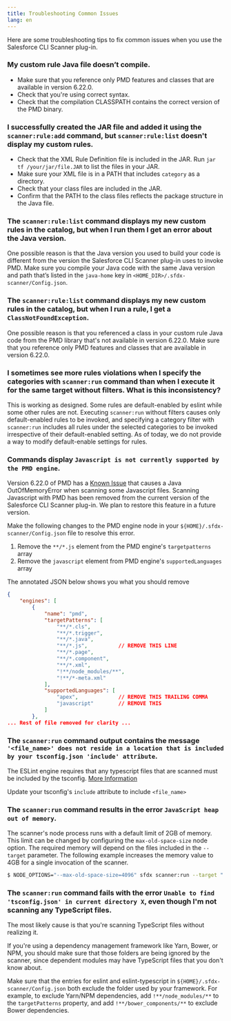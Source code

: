 ```yaml
---
title: Troubleshooting Common Issues
lang: en
---
```


Here are some troubleshooting tips to fix common issues when you use the Salesforce CLI Scanner plug-in.


### My custom rule Java file doesn’t compile.
* Make sure that you reference only PMD features and classes that are available in version 6.22.0.
* Check that you're using correct syntax. 
* Check that the compilation CLASSPATH contains the correct version of the PMD binary.


### I successfully created the JAR file and added it using the `scanner:rule:add` command, but `scanner:rule:list` doesn't display my custom rules.

* Check that the XML Rule Definition file is included in the JAR. Run `jar tf /your/jar/file.JAR` to list the files in your JAR. 
* Make sure your XML file is in a PATH that includes `category` as a directory. 
* Check that your class files are included in the JAR. 
* Confirm that the PATH to the class files reflects the package structure in the Java file.


### The `scanner:rule:list` command displays my new custom rules in the catalog, but when I run them I get an error about the Java version.

One possible reason is that the Java version you used to build your code is different from the version the Salesforce CLI Scanner plug-in uses to invoke PMD. Make sure you compile your Java code with the same Java version and path that’s listed in the `java-home` key in `<HOME_DIR>/.sfdx-scanner/Config.json`.


### The `scanner:rule:list` command displays my new custom rules in the catalog, but when I run a rule, I get a `ClassNotFoundException`.

One possible reason is that you referenced a class in your custom rule Java code from the PMD library that's not available in version 6.22.0. Make sure that you reference only PMD features and classes that are available in version 6.22.0.


### I sometimes see more rules violations when I specify the categories with `scanner:run` command than when I execute it for the same target without filters. What is this inconsistency?

This is working as designed. Some rules are default-enabled by eslint while some other rules are not. Executing `scanner:run` without filters causes only default-enabled rules to be invoked, and specifying a category filter with `scanner:run` includes all rules under the selected categories to be invoked irrespective of their default-enabled setting. As of today, we do not provide a way to modify default-enable settings for rules.


### Commands display `Javascript is not currently supported by the PMD engine`.

Version 6.22.0 of PMD has a [Known Issue](https://github.com/pmd/pmd/issues/2081) that causes a Java OutOfMemoryError when scanning some Javascript files. Scanning Javascript with PMD has been removed from the current version of the Salesforce CLI Scanner plug-in. We plan to restore this feature in a future version.

Make the following changes to the PMD engine node in your `${HOME}/.sfdx-scanner/Config.json` file to resolve this error.

1. Remove the `**/*.js` element from the PMD engine's `targetpatterns` array
2. Remove the `javascript` element from PMD engine's `supportedLanguages` array

The annotated JSON below shows you what you should remove
```json
{
    "engines": [
        {
            "name": "pmd",
            "targetPatterns": [
                "**/*.cls",
                "**/*.trigger",
                "**/*.java",
                "**/*.js",          // REMOVE THIS LINE
                "**/*.page",
                "**/*.component",
                "**/*.xml",
                "!**/node_modules/**",
                "!**/*-meta.xml"
            ],
            "supportedLanguages": [
                "apex",             // REMOVE THIS TRAILING COMMA
                "javascript"        // REMOVE THIS
            ]
        },
... Rest of file removed for clarity ...
```

### The `scanner:run` command output contains the message `'<file_name>' does not reside in a location that is included by your tsconfig.json 'include' attribute`.

The ESLint engine requires that any typescript files that are scanned must be included by the tsconfig. [More Information](https://github.com/typescript-eslint/typescript-eslint/releases/tag/v2.0.0)

Update your tsconfig's `include` attribute to include `<file_name>`

### The `scanner:run` command results in the error `JavaScript heap out of memory`.

The scanner's node process runs with a default limit of 2GB of memory. This limit can be changed by configuring the `max-old-space-size` node option. The required memory will depend on the files included in the `--target` parameter. The following example increases the memory value to 4GB for a single invocation of the scanner.

```bash
$ NODE_OPTIONS="--max-old-space-size=4096" sfdx scanner:run --target "./**/*.ts"
```

### The `scanner:run` command fails with the error `Unable to find 'tsconfig.json' in current directory X`, even though I'm not scanning any TypeScript files.

The most likely cause is that you're scanning TypeScript files without realizing it.

If you're using a dependency management framework like Yarn, Bower, or NPM, you should make sure that those folders are
being ignored by the scanner, since dependent modules may have TypeScript files that you don't know about.

Make sure that the entries for eslint and eslint-typescript in `${HOME}/.sfdx-scanner/Config.json` both exclude the folder
used by your framework. For example, to exclude Yarn/NPM dependencies, add `!**/node_modules/**` to the `targetPatterns`
property, and add `!**/bower_components/**` to exclude Bower dependencies.
